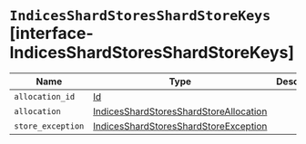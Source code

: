 # `IndicesShardStoresShardStoreKeys` [interface-IndicesShardStoresShardStoreKeys]

| Name | Type | Description |
| - | - | - |
| `allocation_id` | [Id](./Id.md) | &nbsp; |
| `allocation` | [IndicesShardStoresShardStoreAllocation](./IndicesShardStoresShardStoreAllocation.md) | &nbsp; |
| `store_exception` | [IndicesShardStoresShardStoreException](./IndicesShardStoresShardStoreException.md) | &nbsp; |
